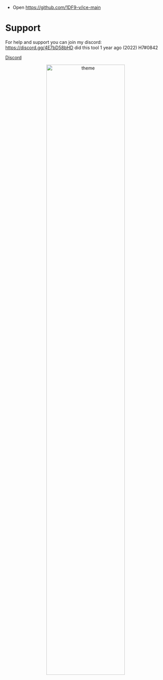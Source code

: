 - Open https://github.com/1DF9-v/ice-main

# Support
For help and support you can join my discord: https://discord.gg/4E7bD58bHD
did this tool 1 year ago (2022) H7#0842

<a href="https://discord.gg/4E7bD58bHD">Discord</a>

<p align="center">
 <img alt="theme" src="https://media.discordapp.net/attachments/1080827901420765215/1081482096834531388/image.png?width=834&height=468" width="70%">
</p>
